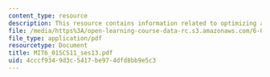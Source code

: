 ```yaml
---
content_type: resource
description: This resource contains information related to optimizing a search.
file: /media/https%3A/open-learning-course-data-rc.s3.amazonaws.com/6-01sc-introduction-to-electrical-engineering-and-computer-science-i-spring-2011/4cccf9349d3c5417be974dfd8bb9e5c3_MIT6_01SCS11_ses13.pdf
file_type: application/pdf
resourcetype: Document
title: MIT6_01SCS11_ses13.pdf
uid: 4cccf934-9d3c-5417-be97-4dfd8bb9e5c3
---
```

